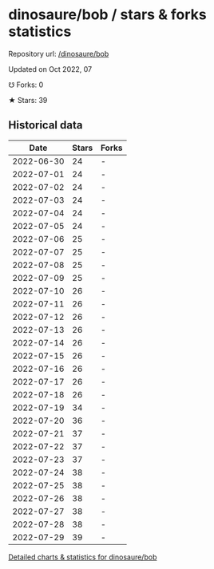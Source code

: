 # dinosaure/bob / stars & forks statistics

Repository url: [/dinosaure/bob](https://github.com/dinosaure/bob)

Updated on Oct 2022, 07

☋ Forks: 0

★ Stars: 39

## Historical data
| Date | Stars | Forks |
|------|-------|-------|
| 2022-06-30 | 24 | - | 
| 2022-07-01 | 24 | - | 
| 2022-07-02 | 24 | - | 
| 2022-07-03 | 24 | - | 
| 2022-07-04 | 24 | - | 
| 2022-07-05 | 24 | - | 
| 2022-07-06 | 25 | - | 
| 2022-07-07 | 25 | - | 
| 2022-07-08 | 25 | - | 
| 2022-07-09 | 25 | - | 
| 2022-07-10 | 26 | - | 
| 2022-07-11 | 26 | - | 
| 2022-07-12 | 26 | - | 
| 2022-07-13 | 26 | - | 
| 2022-07-14 | 26 | - | 
| 2022-07-15 | 26 | - | 
| 2022-07-16 | 26 | - | 
| 2022-07-17 | 26 | - | 
| 2022-07-18 | 26 | - | 
| 2022-07-19 | 34 | - | 
| 2022-07-20 | 36 | - | 
| 2022-07-21 | 37 | - | 
| 2022-07-22 | 37 | - | 
| 2022-07-23 | 37 | - | 
| 2022-07-24 | 38 | - | 
| 2022-07-25 | 38 | - | 
| 2022-07-26 | 38 | - | 
| 2022-07-27 | 38 | - | 
| 2022-07-28 | 38 | - | 
| 2022-07-29 | 39 | - | 


[Detailed charts & statistics for dinosaure/bob](https://reviewgithub.com/rep/dinosaure/bob)
